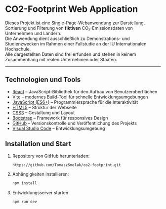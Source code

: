 # CO2-Footprint Web Application

Dieses Projekt ist eine Single-Page-Webanwendung zur Darstellung, Sortierung und Filterung von **fiktiven** CO₂-Emissionsdaten von Unternehmen und Ländern.  
Die Anwendung dient ausschließlich zu Demonstrations- und Studienzwecken im Rahmen einer Fallstudie an der IU Internationalen Hochschule.  
Alle dargestellten Daten sind frei erfunden und stehen in keinem Zusammenhang mit realen Unternehmen oder Staaten.

---

## Technologien und Tools

- [React](https://react.dev/) – JavaScript-Bibliothek für den Aufbau von Benutzeroberflächen  
- [Vite](https://vitejs.dev/) – modernes Build-Tool für schnelle Entwicklungsumgebungen  
- [JavaScript (ES6+)](https://developer.mozilla.org/en-US/docs/Web/JavaScript) – Programmiersprache für die Interaktivität  
- [HTML5](https://developer.mozilla.org/en-US/docs/Web/HTML) – Struktur der Webseite  
- [CSS3](https://developer.mozilla.org/en-US/docs/Web/CSS) – Gestaltung und Layout  
- [Bootstrap](https://getbootstrap.com/) – Framework für responsives Design  
- [GitHub](https://github.com/) – Versionskontrolle und Veröffentlichung des Projekts  
- [Visual Studio Code](https://code.visualstudio.com/) – Entwicklungsumgebung

## Installation und Start

1. Repository von GitHub herunterladen:
   ```bash
   https://github.com/TomaszSmolak/co2-footprint.git
2. Abhängigkeiten installieren:
   ```bash
   npm install
3. Entwicklungsserver starten
   ```bash
   npm run dev


